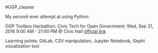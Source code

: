 #OGP_cleaner

My second-ever attempt at using Python. 

OGP Toolbox Hackathon: Civic Tech for Open Government; Wed, Sep 21, 2016 9:00 AM - 21:00 PM @ Civic Hall 
[official link](https://rdv.etalab.gouv.fr/order/KAYWV29 )

Learning points: GitLab, CSV manipulation, Jupyter Notebook, Gephi visualization tool


